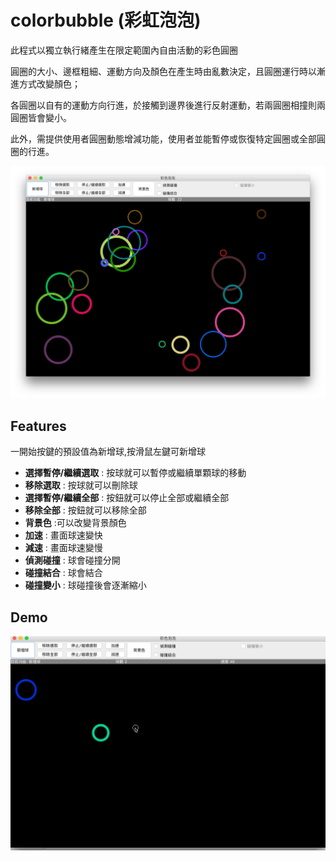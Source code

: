 # colorbubble (彩虹泡泡)
此程式以獨立執行緒產生在限定範圍內自由活動的彩色圓圈

圓圈的大小、邊框粗細、運動方向及顏色在產生時由亂數決定，且圓圈運行時以漸進方式改變顏色；

各圓圈以自有的運動方向行進，於接觸到邊界後進行反射運動，若兩圓圈相撞則兩圓圈皆會變小。

此外，需提供使用者圓圈動態增減功能，使用者並能暫停或恢復特定圓圈或全部圓圈的行進。

![image](https://github.com/a110605/colorbubble/blob/master/picture/screenshot.png)

## Features 
一開始按鍵的預設值為新增球,按滑鼠左鍵可新增球

									
* **選擇暫停/繼續選取** : 按球就可以暫停或繼續單顆球的移動
* **移除選取** : 按球就可以刪除球			
* **選擇暫停/繼續全部** :   按鈕就可以停止全部或繼續全部
* **移除全部** : 按鈕就可以移除全部		
* **背景色** :可以改變背景顏色
* **加速** 	: 畫面球速變快	
* **減速**    : 畫面球速變慢 		
* **偵測碰撞** : 球會碰撞分開
* **碰撞結合** : 球會結合
* **碰撞變小** : 球碰撞後會逐漸縮小

## Demo

<img src="https://github.com/a110605/colorbubble/blob/master/picture/dynamic.gif">

